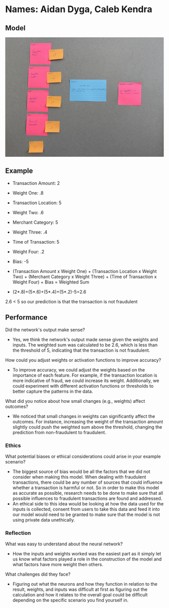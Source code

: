 # Names: Aidan Dyga, Caleb Kendra

## Model

![Fraud Detection Model](fraud_detection_model.jpg)

## Example

* Transaction Amount: 2
* Weight One: .8
* Transaction Location: 5
* Weight Two: .6
* Merchant Category: 5
* Weight Three: .4
* Time of Transaction: 5
* Weight Four: .2
* Bias: -5

* (Transaction Amount x Weight One) + (Transaction Location x Weight Two) + (Merchant Category x Weight Three) + (Time of Transaction x Weight Four) + Bias = Weighted Sum
* (2*.8)+(5*.6)+(5*.4)+(5*.2)-5=2.6

2.6 < 5 so our prediction is that the transaction is not fraudulent

## Performance

Did the network's output make sense?

* Yes, we think the network's output made sense given the weights and inputs. The weighted sum was calculated to be 2.6, which is less than the threshold of 5, indicating that the transaction is not fraudulent.

How could you adjust weights or activation functions to improve accuracy?

* To improve accuracy, we could adjust the weights based on the importance of each feature. For example, if the transaction location is more indicative of fraud, we could increase its weight. Additionally, we could experiment with different activation functions or thresholds to better capture the patterns in the data.

What did you notice about how small changes (e.g., weights) affect outcomes?

* We noticed that small changes in weights can significantly affect the outcomes. For instance, increasing the weight of the transaction amount slightly could push the weighted sum above the threshold, changing the prediction from non-fraudulent to fraudulent.

### Ethics

What potential biases or ethical considerations could arise in your example scenario?

* The biggest source of bias would be all the factors that we did not consider when making this model. When dealing with fraudulent transactions, there could be any number of sources that could influence whether a transaction is harmful or not. So in order to make this model as accurate as possible, research needs to be done to make sure that all possible influences to fraudulent transactions are found and addressed.
* An ethical side to this idea would be looking at how the data used for the inputs is collected, consent from users to take this data and feed it into our model would need to be granted to make sure that the model is not using private data unethically.

### Reflection

What was easy to understand about the neural network?

* How the inputs and weights worked was the easiest part as it simply let us know what factors played a role in the construction of the model and what factors have more weight then others.

What challenges did they face?

* Figuring out what the neurons and how they function in relation to the result, weights, and inputs was difficult at first as figuring out the calculation and how it relates to the overall goal could be difficult depending on the specific scenario you find yourself in.